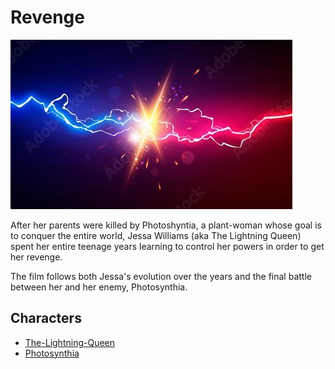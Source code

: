 # Revenge

![poster](./../images/revange.jpg)

After her parents were killed by Photoshyntia, a plant-woman whose goal is to conquer the entire world, Jessa Williams (aka The Lightning Queen)
spent her entire teenage years learning to control her powers in order to get her revenge.

The film follows both Jessa's evolution over the years and the final battle between her and her enemy, Photosynthia.

## Characters

- [The-Lightning-Queen](./../heroes/the-lightning-queen.md)
- [Photosynthia](./../villains/Photosynthia.md)
